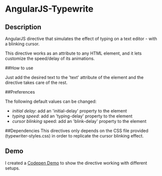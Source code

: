 AngularJS-Typewrite
===================

## Description
AngularJS directive that simulates the effect of typing on a text editor - with a blinking cursor.

This directive works as an attribute to any HTML element, and it lets customize the speed/delay of its animations.


##How to use

Just add the desired text to the 'text' attribute of the element and the directive takes care of the rest.

##Preferences

The following default values can be changed:

* *initial delay*: add an 'initial-delay' property to the element 
* *typing speed*: add an 'typing-delay' property to the element
* *cursor blinking* speed: add an 'blink-delay' property to the element

##Dependencies
This directives only depends on the CSS file provided (typewriter-styles.css) in order to replicate the cursor blinking effect.

## Demo

I created a [Codepen Demo](http://codepen.io/capelo/pen/Bmbgn) to show the directive working with different setups.
